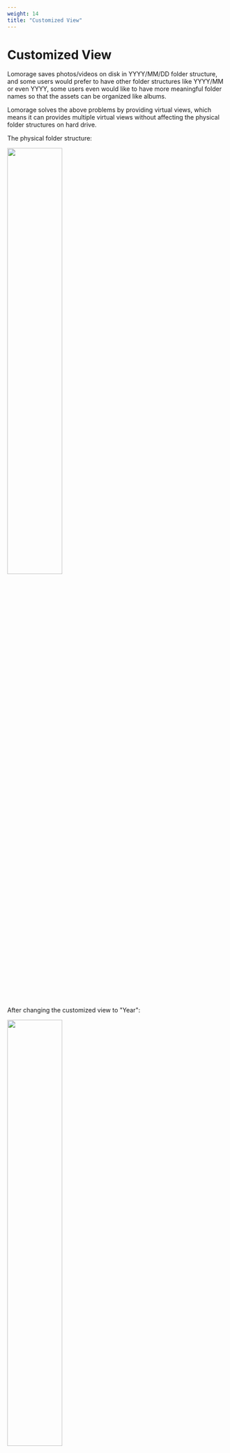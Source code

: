 ```yaml
---
weight: 14
title: "Customized View"
---
```


# Customized View

Lomorage saves photos/videos on disk in YYYY/MM/DD folder structure, and some users would prefer to have other folder structures like YYYY/MM or even YYYY,  some users even would like to have more meaningful folder names so that the assets can be organized like albums.

Lomorage solves the above problems by providing virtual views, which means it can provides multiple virtual views without affecting the physical folder structures on hard drive.

The physical folder structure:

<p class="screenshoot">
  <img width="50%" src="/img/installation/customized-view/lomorage-physical-folder-structure.png">
</p>

After changing the customized view to "Year":

<p class="screenshoot">
  <img width="50%" src="/img/installation/customized-view/lomorage-virtual-folder-structure-year.png">
</p>

After changing the customized view to "Year/Month":

<p class="screenshoot">
  <img width="50%" src="/img/installation/customized-view/lomorage-virtual-folder-structure-year-month.png">
</p>

And there is an "Albums" folder, which shows the ablums you created using Lomorage iOS/Android APP:

<p class="screenshoot">
  <img width="50%" src="/img/installation/customized-view/lomorage-virtual-folder-structure-albums.png">
</p>

You can change the "customized view" either via Mac/Windows "Lomorage Photo Assistant":

<p class="screenshoot">
  <img width="50%" src="/img/installation/customized-view/osx-customize-view-menu.png">
</p>

Windows:

<p class="screenshoot">
  <img width="50%" src="/img/installation/customized-view/win-customize-view-menu.png">
</p>

Or via Lomorage iOS/Android APP if you are using "Lomorage Photo Assistant in other platforms other than Mac/Windows:

<p class="screenshoot">
  <img width="50%" src="/img/installation/customized-view/ios-customize-view-menu.png">
</p>

Android:
<p class="screenshoot">
  <img width="50%" src="/img/installation/customized-view/android-customize-view-menu.png">
</p>

Once you changed the "customized view", you can mount the "customized view" on Windows/Mac. If you are using Mac/Windows "Lomorage Photo Assistant", this is done for you automatically once you change "customized view" and the mounted directory will pop up once change is done. If you are using "Lomorage Photo Assistant in other platforms other than Mac/Windows, you can mount it by yourself following the instruction below, Lomorage uses WebDAV protocol and expose it via "http://[lomorage-assistant-ip]:8004" (no password needed).

- MacOS: https://support.apple.com/guide/mac-help/connect-disconnect-a-webdav-server-mac-mchlp1546/mac
- Windows: https://www.thewindowsclub.com/how-to-map-webdav-in-windows
